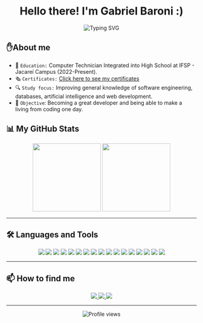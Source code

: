 <!-- TÍTULO E SAUDAÇÃO -->
<h1 align="center">Hello there! I'm Gabriel Baroni :)</h1>
<p align="center">
  <img src="https://readme-typing-svg.herokuapp.com?theme=react&size=25&center=true&vCenter=true&duration=6500&lines=Welcome_To_My_GitHub.html;Guy_Who_Love_To_Code.py;Always_learning.dart" alt="Typing SVG">
</p>

<!-- SOBRE MIM -->
## ✋About me
- 📖 `Education:` Computer Technician Integrated into High School at IFSP - Jacareí Campus (2022-Present). 
- 🗞️ `Certificates:` [Click here to see my certificates](https://github.com/Gabriel-Baroni/Certificados-)
- 🔍 `Study focus:` Improving general knowledge of software engineering, databases, artificial intelligence and web development.
- 🎯 `Objective`: Becoming a great developer and being able to make a living from coding one day. 

<!-- STATUS E ESTATÍSTICAS DO GITHUB -->
## 📊 My GitHub Stats

<p align="center">
  <img height="180em" src="https://github-readme-stats.vercel.app/api?username=Gabriel-Baroni&show_icons=true&theme=react&include_all_commits=true&count_private=true"/>
    <img height="180em" src="https://github-readme-stats.vercel.app/api/top-langs/?username=Gabriel-Baroni&layout=compact&langs_count=7&theme=react"/>

</p>

---

<!-- LINGUAGENS E FERRAMENTAS -->
## 🛠️ Languages ​​and Tools

<p align="center">
  <img src="https://img.shields.io/badge/FlutterFlow-02569B?style=for-the-badge&logo=flutter&logoColor=white"/>
  <img src="https://img.shields.io/badge/Dart-0175C2?style=for-the-badge&logo=dart&logoColor=white"/>
  <img src="https://img.shields.io/badge/Flutter-02569B?style=for-the-badge&logo=flutter&logoColor=white"/>
  <img src="https://img.shields.io/badge/Python-3776AB?style=for-the-badge&logo=python&logoColor=white"/>
  <img src="https://img.shields.io/badge/Flask-000000?style=for-the-badge&logo=flask&logoColor=white"/>
  <img src="https://img.shields.io/badge/C%2B%2B-00599C?style=for-the-badge&logo=c%2B%2B&logoColor=white"/>
  <img src="https://img.shields.io/badge/Firebase-FFCA28?style=for-the-badge&logo=firebase&logoColor=black"/>
  <img src="https://img.shields.io/badge/MySQL-4479A1?style=for-the-badge&logo=mysql&logoColor=white"/>
  <img src="https://img.shields.io/badge/Supabase-3FCF8E?style=for-the-badge&logo=supabase&logoColor=white"/>
  <img src="https://img.shields.io/badge/HTML5-E34F26?style=for-the-badge&logo=html5&logoColor=white"/>
  <img src="https://img.shields.io/badge/CSS3-1572B6?style=for-the-badge&logo=css3&logoColor=white"/>
  <img src="https://img.shields.io/badge/JavaScript-F7DF1E?style=for-the-badge&logo=javascript&logoColor=black"/>
  <img src="https://img.shields.io/badge/Express.js-000000?style=for-the-badge&logo=express&logoColor=white"/>
  <img src="https://img.shields.io/badge/Node.js-339933?style=for-the-badge&logo=node.js&logoColor=white"/>
  <img src="https://img.shields.io/badge/CreateJS-F7DF1E?style=for-the-badge&logo=javascript&logoColor=black"/>
  <img src="https://img.shields.io/badge/GitHub-181717?style=for-the-badge&logo=github&logoColor=white"/>
  <img src="https://img.shields.io/badge/Git-F05032?style=for-the-badge&logo=git&logoColor=white"/>


  <!-- Adicione mais badges de tecnologias que você utiliza -->
</p>

---

<!-- PROJETOS EM DESTAQUE -->

<!-- CONTATOS E REDES SOCIAIS -->
## 📫 How to find me

<p align="center">
  <a href="https://www.linkedin.com/in/gabriel-de-paula-baroni-32b55a2b5/">
    <img src="https://img.shields.io/badge/LinkedIn-0077B5?style=for-the-badge&logo=linkedin&logoColor=white" />
  </a>
  <a href="mailto:gdepaulabaroni@gmail.com">
    <img src="https://img.shields.io/badge/Gmail-D14836?style=for-the-badge&logo=gmail&logoColor=white" />
  </a>
  <a href="https://github.com/Gabriel-Baroni">
    <img src="https://img.shields.io/badge/GitHub-100000?style=for-the-badge&logo=github&logoColor=white" />
  </a>
</p>

---

<p align="center">
  <img src="https://komarev.com/ghpvc/?username=seu-usuario-github&label=Profile%20views&color=0e75b6&style=flat" alt="Profile views" />
</p>


